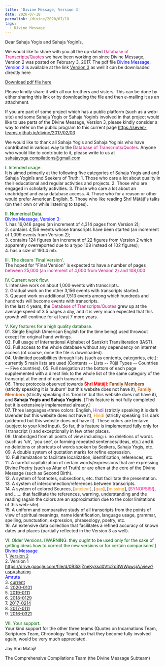 ```yaml
---
title: 'Divine Message, Version 3'
date: 2020-07-18
permalink: /divine/2020/07/18
tags:
  - Divine Message
---
```

Dear Sahaja Yogis and Sahaja Yoginīs,  

We would like to share with you all the up-dated <font color="mediumvioletred">Database of Transcripts/Quotes</font> we have been working on since Divine Message, Version 2 was posted on February 3, 2017. The pdf file <font color="blue">Divine Message, Version 2</font> is available at the link
<a href="">Version 3</a>
as well it can be downloaded directly here 

[Download pdf file here](http://seven-teams.github.io/files/Divine_Message_Version3.pdf)

Please kindly share it with all our brothers and sisters. This can be done by either sharing this link or by downloading the file and then e-mailing it as an attachment.  

If you are part of some project which has a public platform (such as a web-site) and some Sahaja Yogis or Sahaja Yoginīs involved in that project would like to use parts of the Divine Message, Version 3, please kindly consider a way to refer on the public program to this current page https://seven-teams.github.io/divine/2017/02/03

We would like to thank all Sahaja Yogis and Sahaja Yoginis who have contributed in various way to the <font color="mediumvioletred">Database of Transcripts/Quotes</font>. Anyone who would like to contribute to it, please write to us at sahajayoga.compilations@gmail.com

<p>
<font color="DarkGreen">I. Intended usage.</font><br>
It is aimed primarily at the following five categories of Sahaja Yogis and and Sahaja Yoginīs and Seekers of Truth:
1. Those who care a lot about quality in their educational and regular activities and projects.
2. Those who are engaged in scholarly activities.
3. Those who care a lot about an unabridged and easy database access.
4. Those who for a reason or other would prefer American English.
5. Those who like reading Śhrī Mātājī's talks (on their own or while listening to tapes). 
</p>

<p>
<font color="DarkGreen">II. Numerical Data.</font><br>
<font color="blue"> Divine Message, Version 3:</font> <br>
1. has 16,046 pages (an increment of 4,314 pages from Version 2);<br>
2. contains 4,156 events whose transcripts have been started (an increment of 1,099 events from Version 2);<br>
3. contains 124 figures (an increment of 22 figures from Version 2 which apparently overreported due to a typo 108 instead of 102 figures);<br>
4. has a size of 190.4 mb.<br>
</p>

<p>
<font color="DarkGreen">III. The dream `Final Version'.</font><br>
The hoped for "Final Version" is expected to have a number of pages <font color="mediumvioletred">between 25,000 (an increment of 4,000 from Version 2) and 108,000</font>  
</p>

<p>
<font color="DarkGreen">IV. Current work flow.</font><br>
1. Intensive work on about 1,000 events with transcripts.<br>
2. Gradual work on the other  3,156 events with transcripts started.<br>
3. Queued work on additional 7,513 events among which hundreds and hundreds will become events with transcripts.<br>
In the last 4 years, the <font color="mediumvioletred">Database of Transcripts/Quotes</font> grew up at the average speed of 3.5 pages a day, and it is very much expected that this growth will continue for at least 7 more years.<br>
</p>

<p>
<font color="DarkGreen">V. Key features for a high quality database.</font><br>
01. Single English (American English for the time being) used throwout except for original hand writings.<br>
02. Full usage of International Alphabet of Sanskrit Transliteration (IAST).<br>
03. Full access to the whole database without any dependency on internet access (of course, once the file is downloaded).<br>
04. Unlimited possibilities through lists (such as contents, categories, etc.): currently 5 main lists are used (Contents -- Lists -- Pūjā Types -- Countries -- Five countries). 
05. Full navigation at the bottom of each page supplemented with a direct link to the whole list of the same category of the transcript at the end of each transcript.<br>
06. Three protocols observed towards <font color="red"><b>Śhrī Mātājī</b></font>: <font color="SaddleBrown"><b>Family Members</b></font> (strictly speaking it is 'auburn' but this website does not have it), <font color="Chocolate"><b>Family Members</b></font> (strictly speaking it is 'bronze' but this website does not have it), and <b>Sahaja Yogis and Sahaja Yoginīs</b>. [This feature is not fully completed but it is extensively implemented already.]<br>
07. Three languages=three colors: English, <font color="DarkViolet">Hindi</font> (strictly speaking it is dark lavender but this website does not have it), <font color="DarkOrange">Hindi</font> (strictly speaking it is dark goldenrod but this website does not have it). These colors are tentaive (subject to your kind input). So far, this feature is implemented fully only for 1 transcript (<font color="blue"><b<1979-0330 Public Program (Hindi), Dhyāna meṃ Śhraddhā kā Mahatva (Importance of Faith in Meditation), the day before the Departure to London, Pune, Maharashtra, India</b></font>) and exceptionally in few other places.<br>
08. Unabridged from all points of view including: i. no deletions of words (such as 'uh', 'you see', or forming repeated sentences/ideas, etc.) and ii. no deletions or shortcuts of words spoken by Seekers, Sahaja Yogis, etc.<br>
09. A double system of quotation marks for refine expression.<br>
10. Full itemization to facilitate localization, identification, references, etc.<br>
11. A careful capitalization of certain words/expressions that are expressing Divine Poetry (such as Altar of Truth) or are often at the core of the Divine Message (such as Second Birth).<br>
12. A system of footnotes, subsections, etc. that facilitate the presentation.<br>
13. A system of interconnection/references between transcripts.<br>
14. A system of colored Sources, [<font color="DarkOrange">unclear</font>], [<font color="DarkOrange">gap</font>], [<font color="DarkOrange">missing</font>], [<font color="DeepPink">SYNOPSIS!</font>], and ...... that facilitate the references, warning, understanding and the reading (again the colors are an approximation due to the color limitations of this web-site).<br>
15. A uniform and comparative study of all transcripts from the points of view of spiritual meanings, name identification, language usage, grammar, spelling, punctuation, expression, phraseology, poetry, etc.<br>
16. An extensive data collection that facilitates a refined accuracy of known dates and places (partially reflected in the Version 3 as well).<br>
</p>

<p>
<font color="DarkGreen">VI. Older Versions. [WARNING: they ought to be used only for the sake of getting ideas how to correct the new versions or for certain comparisons!]</font><br>
<font color="blue"> Divine Message</font> <br>
1. <a href="https://drive.google.com/file/d/0B3izjZneKykscmg3cWRQR1E4dWM/view?usp=sharing">Version 2</a> <br>
2. Version 1 <a href="https://drive.google.com/file/d/0B3izjZneKyksd0Vtc2p3WWpwcjA/view?usp=sharing">https://drive.google.com/file/d/0B3izjZneKyksd0Vtc2p3WWpwcjA/view?usp=sharing</a><br>
<font color="blue"> Amruta</font> <br>
3. <a href="https://www.amruta.org/transcripts-and-translations/">current</a><br>
4. <a href="https://drive.google.com/file/d/1D2YJv38DcOU5fqCss8Co_eEmzBFpGAWX/view?usp=sharing">2020-0101</a><br>
5. <a href="https://drive.google.com/file/d/1et_hDoht_X9RvCL3arXYyj_pjIXjRgM5/view?usp=sharing">2019-0111</a><br>
6. <a href="https://drive.google.com/file/d/1tKEGId5BR0GE4ry57YNthXojlUVSgFGd/view?usp=sharing">2018-0129</a><br>
7. <a href="https://drive.google.com/file/d/1bqjkzvHJGkpfmgt5dhEYAvom2o2LOcG2/view?usp=sharing">2017-0214</a><br>
8. <a href="https://drive.google.com/file/d/14g0NeM1bE57AgakgFDgjOOnH4oiQ12CN/view?usp=sharing">2017-0111</a><br>
9. <a href="https://drive.google.com/file/d/1UX7OLZZfoPKtsKUS_WnavbpuSsHyrX1z/view?usp=sharing">2016-0321</a><br>
</p>

<p>
<font color="DarkGreen">VII. Your support.</font><br>
Your kind support for the other three teams (Quotes on Incarnations Team, Scriptures Team, Chronology Team), so that they become fully involved again, would be very much appreciated. 
</p>
 
Jay Shri Mataji!

The Comprehensive Compilations Team (the Divine Message Subteam)
